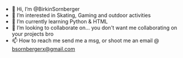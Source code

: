 - 👋 Hi, I’m @BirkinSornberger
- 👀 I’m interested in Skating, Gaming and outdoor activities
- 🌱 I’m currently learning Python & HTML
- 💞️ I’m looking to collaborate on... you don't want me collaborating on your projects bro
- 📫 How to reach me send me a msg, or shoot me an email @ bsornbergerx@gmail.com

<!---
BirkinSornberger/BirkinSornberger is a ✨ special ✨ repository because its `README.md` (this file) appears on your GitHub profile.
You can click the Preview link to take a look at your changes.
--->
